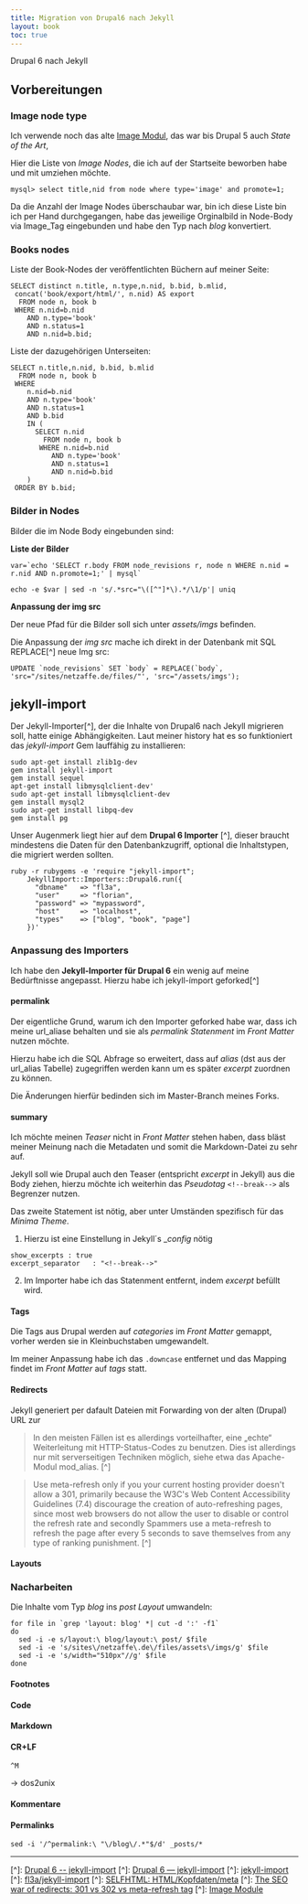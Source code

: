 ```yaml
---
title: Migration von Drupal6 nach Jekyll
layout: book
toc: true
---
```


Drupal 6 nach Jekyll
<!--break-->

## Vorbereitungen

### Image node type

Ich verwende noch das alte [Image Modul](), das war bis Drupal 5 auch _State of the Art_, 


Hier die Liste von _Image Nodes_, die ich auf der Startseite beworben habe und mit umziehen möchte. <!--more-->

```
mysql> select title,nid from node where type='image' and promote=1; 

```

Da die Anzahl der Image Nodes überschaubar war, bin ich diese Liste bin ich per Hand durchgegangen,
habe das jeweilige Orginalbild in Node-Body via Image_Tag eingebunden und habe den Typ nach _blog_ konvertiert.

### Books nodes

Liste der Book-Nodes der veröffentlichten Büchern auf meiner Seite:

```
SELECT distinct n.title, n.type,n.nid, b.bid, b.mlid, 
 concat('book/export/html/', n.nid) AS export 
  FROM node n, book b 
 WHERE n.nid=b.nid 
    AND n.type='book' 
    AND n.status=1 
    AND n.nid=b.bid;
```

Liste der dazugehörigen Unterseiten:

```
SELECT n.title,n.nid, b.bid, b.mlid 
  FROM node n, book b 
 WHERE 
    n.nid=b.nid 
    AND n.type='book' 
    AND n.status=1 
    AND b.bid 
    IN (
      SELECT n.nid 
        FROM node n, book b 
       WHERE n.nid=b.nid 
          AND n.type='book' 
          AND n.status=1 
          AND n.nid=b.bid
    ) 
 ORDER BY b.bid;
```

### Bilder in Nodes 

Bilder die im Node Body eingebunden sind:

**Liste der Bilder**


```
var=`echo 'SELECT r.body FROM node_revisions r, node n WHERE n.nid = r.nid AND n.promote=1;' | mysql`              
```

```
echo -e $var | sed -n 's/.*src="\([^"]*\).*/\1/p'| uniq 
```

**Anpassung der img src**

Der neue Pfad für die Bilder soll sich unter _assets/imgs_ befinden.

Die Anpassung der _img src_ mache ich direkt in der Datenbank mit SQL REPLACE[^] neue Img src:

```
UPDATE `node_revisions` SET `body` = REPLACE(`body`, 'src="/sites/netzaffe.de/files/"', 'src="/assets/imgs'); 
```

## jekyll-import

Der Jekyll-Importer[^], der die Inhalte von Drupal6 nach Jekyll migrieren soll, hatte einige Abhängigkeiten.
Laut meiner history hat es so funktioniert das _jekyll-import_ Gem lauffähig zu installieren:

```
sudo apt-get install zlib1g-dev
gem install jekyll-import
gem install sequel
apt-get install libmysqlclient-dev'
sudo apt-get install libmysqlclient-dev
gem install mysql2
sudo apt-get install libpq-dev
gem install pg
```


Unser Augenmerk liegt hier auf dem  **Drupal 6 Importer** [^], dieser braucht mindestens die Daten für den Datenbankzugriff,
optional die Inhaltstypen, die migriert werden sollten.

```
ruby -r rubygems -e 'require "jekyll-import";
    JekyllImport::Importers::Drupal6.run({
      "dbname"   => "fl3a",
      "user"     => "florian",
      "password" => "mypassword",
      "host"     => "localhost",
      "types"    => ["blog", "book", "page"]
    })'
```

### Anpassung des Importers

Ich habe den **Jekyll-Importer für Drupal 6** ein wenig auf meine Bedürftnisse angepasst.
Hierzu habe ich jekyll-ímport geforked[^]

#### permalink

Der eigentliche Grund, warum ich den Importer geforked habe war, dass ich meine url_aliase behalten 
und sie als _permalink Statenment_ im _Front Matter_ nutzen möchte.

Hierzu habe ich die SQL Abfrage so erweitert, dass auf _alias_ (dst aus der url_alias Tabelle) zugegriffen werden kann
um es später _excerpt_ zuordnen zu können.

Die Änderungen hierfür bedinden sich im Master-Branch meines Forks.


#### summary

Ich möchte meinen _Teaser_ nicht in _Front Matter_ stehen haben, dass bläst meiner Meinung nach
die Metadaten und somit die Markdown-Datei zu sehr auf.

Jekyll soll wie Drupal auch den Teaser (entspricht _excerpt_ in Jekyll) aus die Body ziehen, 
hierzu möchte ich weiterhin das _Pseudotag_ `<!--break-->` als Begrenzer nutzen.

Das zweite Statement ist nötig, aber unter Umständen spezifisch für das _Minima Theme_.

1. Hierzu ist eine Einstellung in Jekyll´s __config_ nötig
  ```
show_excerpts : true
excerpt_separator   : "<!--break-->"
  ```
2. Im Importer habe ich das Statenment entfernt, indem _excerpt_ befüllt wird.

#### Tags

Die Tags aus Drupal werden auf _categories_ im _Front Matter_ gemappt, vorher werden sie in Kleinbuchstaben umgewandelt.

Im meiner Anpassung habe ich das `.downcase` entfernet und das Mapping findet im _Front Matter_ auf _tags_ statt.

#### Redirects 

Jekyll generiert per dafault Dateien mit Forwarding von der alten (Drupal) URL zur 

> In den meisten Fällen ist es allerdings vorteilhafter, eine „echte“ Weiterleitung mit HTTP-Status-Codes zu benutzen. 
> Dies ist allerdings nur mit serverseitigen Techniken möglich, siehe etwa das Apache-Modul mod_alias. [^]


> Use meta-refresh only if you your current hosting provider doesn't allow a 301, 
> primarily because the W3C's Web Content Accessibility Guidelines (7.4) 
> discourage the creation of auto-refreshing pages, 
> since most web browsers do not allow the user to disable or control the refresh rate 
> and secondly Spammers use a meta-refresh to refresh the page after every 5 seconds 
> to save themselves from any type of ranking punishment. [^]

#### Layouts

### Nacharbeiten

Die Inhalte vom Typ *blog* ins  *post Layout* umwandeln:


```
for file in `grep 'layout: blog' *| cut -d ':' -f1`
do
  sed -i -e s/layout:\ blog/layout:\ post/ $file
  sed -i -e 's/sites\/netzaffe\.de\/files/assets\/imgs/g' $file
  sed -i -e 's/width="510px"//g' $file
done
```

#### Footnotes


#### Code

#### Markdown

#### CR+LF

`^M`

-> dos2unix

#### Kommentare

#### Permalinks



```
sed -i '/^permalink:\ "\/blog\/.*"$/d' _posts/* 
```
* * *


[^]: [Drupal 6 -- jekyll-import](https://import.jekyllrb.com/docs/drupal6/)
[^]: [Drupal 6 &mdash; jekyll-import](https://import.jekyllrb.com/docs/drupal6/)
[^]: [jekyll-import](https://github.com/jekyll/jekyll-import)
[^]: [fl3a/jekyll-import](https://github.com/fl3a/jekyll-import)
[^]: [SELFHTML: HTML/Kopfdaten/meta](https://wiki.selfhtml.org/wiki/HTML/Kopfdaten/meta)
[^]: [The SEO war of redirects: 301 vs 302 vs meta-refresh tag](https://www.redalkemi.com/blog/post/the-seo-war-of-redirects-301-vs-302-vs-meta-refresh-tag)
[^]: [Image Module](https://www.drupal.org/project/image)

